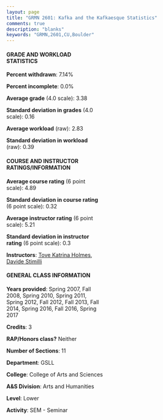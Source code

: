 ```yaml
---
layout: page
title: "GRMN 2601: Kafka and the Kafkaesque Statistics"
comments: true
description: "blanks"
keywords: "GRMN,2601,CU,Boulder"
---
```

<head>
<script src="https://ajax.googleapis.com/ajax/libs/jquery/2.1.3/jquery.min.js"></script>
<script src="https://dl.dropboxusercontent.com/s/pc42nxpaw1ea4o9/highcharts.js?dl=0"></script>
<!-- <script src="../assets/js/highcharts.js"></script> -->
<style type="text/css">@font-face {
	font-family: "Bebas Neue";
	src: url(https://www.filehosting.org/file/details/544349/BebasNeue Regular.otf) format("opentype");
	}
	h1.Bebas { 
		font-family: "Bebas Neue", Verdana, Tahoma;
	}
</style>
</head>
<body>
	<div id="container" style="float: right; width: 45%; height: 88%; margin-left: 2.5%; margin-right: 2.5%;"></div>
	<script language="JavaScript">
		$(document).ready(function() {
		var chart = {type: 'column'};
		var title = {text: 'Grade Distribution'};
		var xAxis = {categories: ['A','B','C','D','F'],crosshair: true};
		var yAxis = {min: 0,title: {text: 'Percentage'}};
		var tooltip = {headerFormat: '<center><b><span style="font-size:20px">{point.key}</span></b></center>',
		               pointFormat: '<td style="padding:0"><b>{point.y:.1f}%</b></td>',
		               footerFormat: '</table>',shared: true,useHTML: true};
		var plotOptions = {column: {pointPadding: 0.0,borderWidth: 0}};  
		var credits = {enabled: false};var series= [{name: 'Percent',data: [56.71,35.79,3.87,0.25,3.38,]}];
		var json = {};
		json.chart = chart;
		json.title = title;
		json.tooltip = tooltip;
		json.xAxis = xAxis;
		json.yAxis = yAxis;  
		json.series = series;
		json.plotOptions = plotOptions;  
		json.credits = credits;
		$('#container').highcharts(json);
	});
	</script>
</body>
			   
#### GRADE AND WORKLOAD STATISTICS

**Percent withdrawn**: 7.14%

**Percent incomplete**: 0.0%

**Average grade** (4.0 scale): 3.38

**Standard deviation in grades** (4.0 scale): 0.16

**Average workload** (raw): 2.83

**Standard deviation in workload** (raw): 0.39

#### COURSE AND INSTRUCTOR RATINGS/INFORMATION

**Average course rating** (6 point scale): 4.89

**Standard deviation in course rating** (6 point scale): 0.32

**Average instructor rating** (6 point scale): 5.21

**Standard deviation in instructor rating** (6 point scale): 0.3

**Instructors**: <a href='../../instructors/Tove_Katrina_Holmes'>Tove Katrina Holmes</a>, <a href='../../instructors/Davide_Stimilli'>Davide Stimilli</a>

#### GENERAL CLASS INFORMATION

**Years provided**: Spring 2007, Fall 2008, Spring 2010, Spring 2011, Spring 2012, Fall 2012, Fall 2013, Fall 2014, Spring 2016, Fall 2016, Spring 2017

**Credits**: 3

**RAP/Honors class?** Neither

**Number of Sections**: 11

**Department**: GSLL

**College**: College of Arts and Sciences

**A&S Division**: Arts and Humanities

**Level**: Lower

**Activity**: SEM - Seminar
